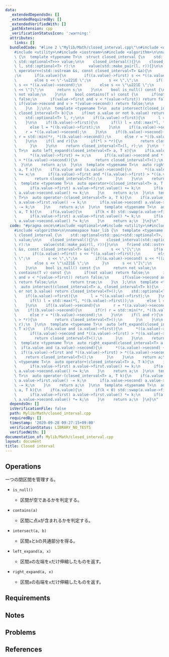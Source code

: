 ```yaml
---
data:
  _extendedDependsOn: []
  _extendedRequiredBy: []
  _extendedVerifiedWith: []
  _pathExtension: cpp
  _verificationStatusIcon: ':warning:'
  attributes:
    links: []
  bundledCode: "#line 2 \"Mylib/Math/closed_interval.cpp\"\n#include <optional>\n\
    #include <utility>\n#include <iostream>\n#include <algorithm>\n\nnamespace haar_lib\
    \ {\n  template <typename T>\n  struct closed_interval {\n    std::optional<std::pair<std::optional<T>,\
    \ std::optional<T>>> value;\n\n    closed_interval(){}\n    closed_interval(std::optional<T>\
    \ l, std::optional<T> r):\n      value(std::make_pair(l, r)){}\n\n    friend std::ostream&\
    \ operator<<(std::ostream &s, const closed_interval<T> &a){\n      s << \"[\"\
    ;\n      if(a.value){\n        if((a.value)->first) s << *((a.value)->first);\n\
    \        else s << \"-\u221E \";\n        s << \",\";\n        if((a.value)->second)\
    \ s << *((a.value)->second);\n        else s << \"\u221E \";\n      }\n      s\
    \ << \"]\";\n      return s;\n    }\n\n    bool is_null() const {\n      return\
    \ not value;\n    }\n\n    bool contains(T v) const {\n      if(not value) return\
    \ false;\n      if(value->first and v < *(value->first)) return false;\n     \
    \ if(value->second and v > *(value->second)) return false;\n\n      return true;\n\
    \    }\n  };\n\n  template <typename T>\n  auto intersect(closed_interval<T> a,\
    \ closed_interval<T> b){\n    if(not a.value or not b.value) return closed_interval<T>();\n\
    \    std::optional<T> l, r;\n\n    if((a.value)->first){\n      l = *((a.value)->first);\n\
    \    }\n\n    if((b.value)->first){\n      if(l) l = std::max(*l, *((b.value)->first));\n\
    \      else l = *((b.value)->first);\n    }\n\n    if((a.value)->second){\n  \
    \    r = *((a.value)->second);\n    }\n\n    if((b.value)->second){\n      if(r)\
    \ r = std::min(*r, *((b.value)->second));\n      else r = *((b.value)->second);\n\
    \    }\n\n    if(l and r){\n      if(*l > *r){\n        return closed_interval<T>();\n\
    \      }\n    }\n\n    return closed_interval<T>(l, r);\n  }\n\n  template <typename\
    \ T>\n  auto left_expand(closed_interval<T> a, T x){\n    if(a.value and (a.value)->first){\n\
    \      *((a.value)->first) += x;\n      if((a.value)->second and *((a.value)->first)\
    \ > *((a.value)->second)){\n        return closed_interval<T>();\n      }\n  \
    \  }\n\n    return a;\n  }\n\n  template <typename T>\n  auto right_expand(closed_interval<T>\
    \ a, T x){\n    if(a.value and (a.value)->second){\n      *((a.value)->second)\
    \ += x;\n      if((a.value)->first and *((a.value)->first) > *((a.value)->second)){\n\
    \        return closed_interval<T>();\n      }\n    }\n\n    return a;\n  }\n\n\
    \  template <typename T>\n  auto operator+(closed_interval<T> a, T k){\n    if(a.value){\n\
    \      if(a.value->first) a.value->first.value() += k;\n      if(a.value->second)\
    \ a.value->second.value() += k;\n    }\n    return a;\n  }\n\n  template <typename\
    \ T>\n  auto operator-(closed_interval<T> a, T k){\n    if(a.value){\n      if(a.value->first)\
    \ a.value->first.value() -= k;\n      if(a.value->second) a.value->second.value()\
    \ -= k;\n    }\n    return a;\n  }\n\n  template <typename T>\n  auto operator*(closed_interval<T>\
    \ a, T k){\n    if(a.value){\n      if(k < 0) std::swap(a.value->first, a.value->second);\n\
    \      if(a.value->first) a.value->first.value() *= k;\n      if(a.value->second)\
    \ a.value->second.value() *= k;\n    }\n    return a;\n  }\n}\n"
  code: "#pragma once\n#include <optional>\n#include <utility>\n#include <iostream>\n\
    #include <algorithm>\n\nnamespace haar_lib {\n  template <typename T>\n  struct\
    \ closed_interval {\n    std::optional<std::pair<std::optional<T>, std::optional<T>>>\
    \ value;\n\n    closed_interval(){}\n    closed_interval(std::optional<T> l, std::optional<T>\
    \ r):\n      value(std::make_pair(l, r)){}\n\n    friend std::ostream& operator<<(std::ostream\
    \ &s, const closed_interval<T> &a){\n      s << \"[\";\n      if(a.value){\n \
    \       if((a.value)->first) s << *((a.value)->first);\n        else s << \"-\u221E\
    \ \";\n        s << \",\";\n        if((a.value)->second) s << *((a.value)->second);\n\
    \        else s << \"\u221E \";\n      }\n      s << \"]\";\n      return s;\n\
    \    }\n\n    bool is_null() const {\n      return not value;\n    }\n\n    bool\
    \ contains(T v) const {\n      if(not value) return false;\n      if(value->first\
    \ and v < *(value->first)) return false;\n      if(value->second and v > *(value->second))\
    \ return false;\n\n      return true;\n    }\n  };\n\n  template <typename T>\n\
    \  auto intersect(closed_interval<T> a, closed_interval<T> b){\n    if(not a.value\
    \ or not b.value) return closed_interval<T>();\n    std::optional<T> l, r;\n\n\
    \    if((a.value)->first){\n      l = *((a.value)->first);\n    }\n\n    if((b.value)->first){\n\
    \      if(l) l = std::max(*l, *((b.value)->first));\n      else l = *((b.value)->first);\n\
    \    }\n\n    if((a.value)->second){\n      r = *((a.value)->second);\n    }\n\
    \n    if((b.value)->second){\n      if(r) r = std::min(*r, *((b.value)->second));\n\
    \      else r = *((b.value)->second);\n    }\n\n    if(l and r){\n      if(*l\
    \ > *r){\n        return closed_interval<T>();\n      }\n    }\n\n    return closed_interval<T>(l,\
    \ r);\n  }\n\n  template <typename T>\n  auto left_expand(closed_interval<T> a,\
    \ T x){\n    if(a.value and (a.value)->first){\n      *((a.value)->first) += x;\n\
    \      if((a.value)->second and *((a.value)->first) > *((a.value)->second)){\n\
    \        return closed_interval<T>();\n      }\n    }\n\n    return a;\n  }\n\n\
    \  template <typename T>\n  auto right_expand(closed_interval<T> a, T x){\n  \
    \  if(a.value and (a.value)->second){\n      *((a.value)->second) += x;\n    \
    \  if((a.value)->first and *((a.value)->first) > *((a.value)->second)){\n    \
    \    return closed_interval<T>();\n      }\n    }\n\n    return a;\n  }\n\n  template\
    \ <typename T>\n  auto operator+(closed_interval<T> a, T k){\n    if(a.value){\n\
    \      if(a.value->first) a.value->first.value() += k;\n      if(a.value->second)\
    \ a.value->second.value() += k;\n    }\n    return a;\n  }\n\n  template <typename\
    \ T>\n  auto operator-(closed_interval<T> a, T k){\n    if(a.value){\n      if(a.value->first)\
    \ a.value->first.value() -= k;\n      if(a.value->second) a.value->second.value()\
    \ -= k;\n    }\n    return a;\n  }\n\n  template <typename T>\n  auto operator*(closed_interval<T>\
    \ a, T k){\n    if(a.value){\n      if(k < 0) std::swap(a.value->first, a.value->second);\n\
    \      if(a.value->first) a.value->first.value() *= k;\n      if(a.value->second)\
    \ a.value->second.value() *= k;\n    }\n    return a;\n  }\n}\n"
  dependsOn: []
  isVerificationFile: false
  path: Mylib/Math/closed_interval.cpp
  requiredBy: []
  timestamp: '2020-09-28 09:27:15+09:00'
  verificationStatus: LIBRARY_NO_TESTS
  verifiedWith: []
documentation_of: Mylib/Math/closed_interval.cpp
layout: document
title: Closed interval
---
```


## Operations

一つの閉区間を管理する。

- `is_null()`
  - 区間が空であるかを判定する。
- `contains(a)`
  - 区間に点`a`が含まれるかを判定する。

- `intersect(a, b)`
  - 区間`a`と`b`の共通部分を得る。
- `left_expand(a, x)`
  - 区間`a`の左端を`x`だけ伸縮したものを返す。
- `right_expand(a, x)`
  - 区間`a`の右端を`x`だけ伸縮したものを返す。

## Requirements

## Notes

## Problems

## References
